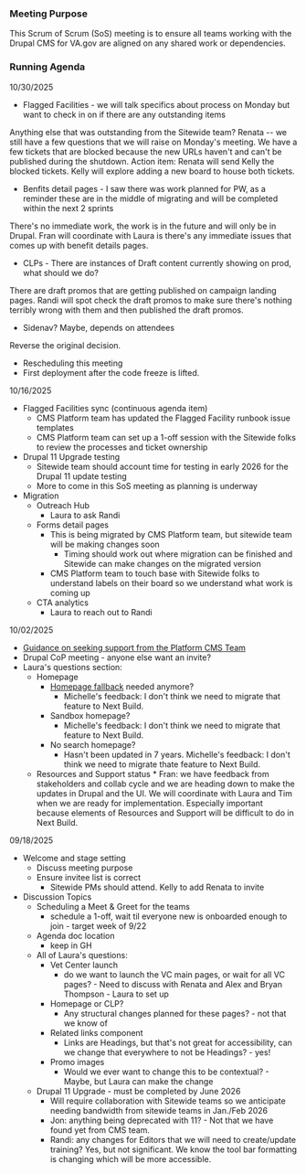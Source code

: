 ### Meeting Purpose
This Scrum of Scrum (SoS) meeting is to ensure all teams working with the Drupal CMS for VA.gov are aligned on any shared work or dependencies.

### Running Agenda

10/30/2025
* Flagged Facilities - we will talk specifics about process on Monday but want to check in on if there are any outstanding items

Anything else that was outstanding from the Sitewide team? Renata -- we still have a few questions that we will raise on Monday's meeting. We have a few tickets that are blocked because the new URLs haven't and can't be published during the shutdown. 
Action item: Renata will send Kelly the blocked tickets. Kelly will explore adding a new board to house both tickets. 

* Benfits detail pages - I saw there was work planned for PW, as a reminder these are in the middle of migrating and will be completed within the next 2 sprints

There's no immediate work, the work is in the future and will only be in Drupal. Fran will coordinate with Laura is there's any immediate issues that comes up with benefit details pages. 

* CLPs - There are instances of Draft content currently showing on prod, what should we do?

There are draft promos that are getting published on campaign landing pages. Randi will spot check the draft promos to make sure there's nothing terribly wrong with them and then published the draft promos. 

* Sidenav? Maybe, depends on attendees

Reverse the original decision. 

* Rescheduling this meeting
* First deployment after the code freeze is lifted.

10/16/2025
* Flagged Facilities sync (continuous agenda item)
   * CMS Platform team has updated the Flagged Facility runbook issue templates
   * CMS Platform team can set up a 1-off session with the Sitewide folks to review the processes and ticket ownership
* Drupal 11 Upgrade testing
   * Sitewide team should account time for testing in early 2026 for the Drupal 11 update testing
   * More to come in this SoS meeting as planning is underway
* Migration
  * Outreach Hub
    * Laura to ask Randi
  * Forms detail pages
    * This is being migrated by CMS Platform team, but sitewide team will be making changes soon
       * Timing should work out where migration can be finished and Sitewide can make changes on the migrated version
    * CMS Platform team to touch base with Sitewide folks to understand labels on their board so we understand what work is coming up
  * CTA analytics
    * Laura to reach out to Randi

10/02/2025
* [Guidance on seeking support from the Platform CMS Team](https://dsva.slack.com/docs/T03FECE8V/F09GWJK37PB)
* Drupal CoP meeting - anyone else want an invite?
* Laura's questions section:
  * Homepage
    * [Homepage fallback](https://github.com/department-of-veterans-affairs/va.gov-cms/issues/12292) needed anymore?
         * Michelle's feedback: I don't think we need to migrate that feature to Next Build.
    * Sandbox homepage?
         * Michelle's feedback: I don't think we need to migrate that feature to Next Build. 
    * No search homepage?
         * Hasn't been updated in 7 years. Michelle's feedback: I don't think we need to migrate thate feature to Next Build.  
  * Resources and Support status
         * Fran: we have feedback from stakeholders and collab cycle and we are heading down to make the updates in Drupal and the UI. We will coordinate with Laura and Tim when we are ready for implementation. Especially important because elements of Resources and Support will be difficult to do in Next Build.  

09/18/2025
* Welcome and stage setting
  * Discuss meeting purpose
  * Ensure invitee list is correct
    * Sitewide PMs should attend.  Kelly to add Renata to invite
* Discussion Topics 
  * Scheduling a Meet & Greet for the teams
    * schedule a 1-off, wait til everyone new is onboarded enough to join - target week of 9/22
  * Agenda doc location
    * keep in GH
  * All of Laura's questions:
    * Vet Center launch
      * do we want to launch the VC main pages, or wait for all VC pages? - Need to discuss with Renata and Alex and Bryan Thompson - Laura to set up
    * Homepage or CLP?
      * Any structural changes planned for these pages? - not that we know of
    * Related links component
      * Links are Headings, but that's not great for accessibility, can we change that everywhere to not be Headings? - yes!
    * Promo images
      * Would we ever want to change this to be contextual? - Maybe, but Laura can make the change
  * Drupal 11 Upgrade - must be completed by June 2026
    * Will require collaboration with Sitewide teams so we anticipate needing bandwidth from sitewide teams in Jan./Feb 2026
    * Jon: anything being deprecated with 11? - Not that we have found yet from CMS team.
    * Randi: any changes for Editors that we will need to create/update training?  Yes, but not significant.  We know the tool bar formatting is changing which will be more accessible.  
    
